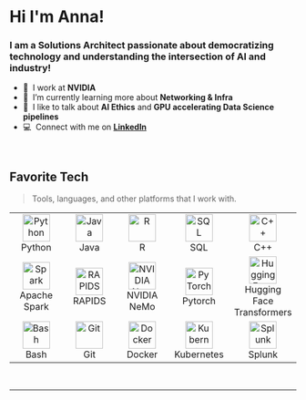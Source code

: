 
<h1 align="left" id="amdacccache-title"> Hi I'm Anna!</h1>
<h3 align="left">I am a Solutions Architect passionate about democratizing technology and understanding the intersection of AI and industry!</h3>

- :office: &nbsp;I work at **NVIDIA**
- :seedling: &nbsp;I’m currently learning more about **Networking & Infra**
- :speech_balloon: &nbsp;I like to talk about **AI Ethics** and **GPU accelerating Data Science pipelines**
- :computer: &nbsp;Connect with me on **[LinkedIn]**

<br>

<h2 align="left" id="amdacccache-tech">Favorite Tech</h2>

> Tools, languages, and other platforms that I work with.

<!---  [![Top Langs](https://github-readme-stats.vercel.app/api/top-langs/?username=amdacccache&layout=compact)](https://github.com/amdacccache/github-readme-stats) --->

<table align="center">
  <tr>
    <td align="center" width="96">
      <a href="#amdaccache-tech">
        <img src="https://upload.wikimedia.org/wikipedia/commons/thumb/c/c3/Python-logo-notext.svg/1200px-Python-logo-notext.svg.png" width="48" height="48" alt="Python" />
      </a>
      <br>Python
    </td>
    <td align="center" width="96">
      <a href="#amdaccache-tech" >
        <img src="https://cdn3.iconfinder.com/data/icons/logos-and-brands-adobe/512/181_Java-512.png" width="48" height="48" alt="Java" />
      </a>
      <br>Java
    </td>
    <td align="center"  width="96">
      <a href="#amdaccache-tech">
        <img src="https://www.pngall.com/wp-content/uploads/2017/05/Copyright-Symbol-R-Free-Download-PNG.png" width="48" height="48" alt="R" />
      </a>
      <br>R
    </td>
    <td align="center"  width="96">
      <a href="#amdaccache-tech">
        <img src="https://static.vecteezy.com/system/resources/thumbnails/036/044/336/small_2x/sql-database-icon-logo-design-ui-or-ux-app-png.png" width="48" height="48" alt="SQL" />
      </a>
      <br>SQL
    </td>
    <td align="center" width="96">
      <a href="#amdaccache-tech">
        <img src="https://user-images.githubusercontent.com/42747200/46140125-da084900-c26d-11e8-8ea7-c45ae6306309.png" width="48" height="48" alt="C++" />
      </a>
      <br>C++
    </td>
  </tr>
  
  <tr>
    <td align="center" width="96"> 
      <a href="#amdaccache-tech" >
        <img src="https://symbols-electrical.getvecta.com/stencil_74/36_apache-spark-icon.79831ad2ea.png" width="48" height="48" alt="Spark" />
      </a>
      <br>Apache Spark
    </td>
    <td align="center" width="96"> 
      <a href="#amdaccache-tech" >
        <img src="https://docs.rapids.ai/api/cudf/stable/_static/RAPIDS-logo-purple.png" width="48" height="48" alt="RAPIDS" />
      </a>
      <br>RAPIDS
    </td>
    <td align="center"  width="96">
      <a href="#amdaccache-tech">
        <img src="https://www.nvidia.com/content/dam/en-zz/Solutions/about-nvidia/logo-and-brand/02-nvidia-logo-color-grn-500x200-4c25-p@2x.png" width="48" height="48" alt="NVIDIA Nemo" />
      </a>
      <br>NVIDIA NeMo
    </td>
    <td align="center" width="96">
      <a href="#amdaccache-tech" >
        <img src="https://res.cloudinary.com/startup-grind/image/upload/c_fill,dpr_2.0,f_auto,g_center,q_auto:good/v1/gcs/platform-data-linuxhq/events/PyTorch_Symbol_01_OrangeOnTransparent_nUWxXkQ.png" width="48" height="48" alt="PyTorch" />
      </a>
      <br>Pytorch
    </td>
    <td align="center" width="96">
      <a href="#amdaccache-tech" >
        <img src="https://cdn.worldvectorlogo.com/logos/huggingface-2.svg" width="48" height="48" alt="Hugging Face Transformers" />
      </a>
      <br>Hugging Face Transformers
    </td>
  </tr>
  
   <tr>
     <td align="center"  width="96">
      <a href="#amdaccache-tech">
        <img src="https://upload.wikimedia.org/wikipedia/commons/thumb/4/4b/Bash_Logo_Colored.svg/2048px-Bash_Logo_Colored.svg.png" width="48" height="48" alt="Bash" />
      </a>
      <br>Bash
    </td>
    <td align="center" width="96">
      <a href="#amdaccache-tech" >
        <img src="https://upload.wikimedia.org/wikipedia/commons/thumb/3/3f/Git_icon.svg/1200px-Git_icon.svg.png" width="48" height="48" alt="Git" />
      </a>
      <br>Git
    </td>
    <td align="center" width="96">
      <a href="#amdacccache-tech">
        <img src="https://static-00.iconduck.com/assets.00/docker-icon-512x370-5593ilur.png" width="48" height="48" alt="Docker" />
      </a>
      <br>Docker
    </td>
     <td align="center" width="96"> 
      <a href="#amdaccache-tech" >
        <img src="https://www.logo.wine/a/logo/Kubernetes/Kubernetes-Logo.wine.svg" width="48" height="48" alt="Kubernetes" />
      </a>
      <br>Kubernetes
    </td>
     <td align="center" width="96">
      <a href="#amdaccache-tech">
        <img src="https://pbs.twimg.com/profile_images/1755264296345366528/CeKrZyfs_400x400.jpg" width="48" height="48" alt="Splunk" />
      </a>
      <br>Splunk
    </td>
  </tr>
    
</table>


[linkedin]: https://www.linkedin.com/in/annadaccache "LinkedIn"
[twitter]: https://twitter.com/annadaccache97 "Twitter"

<br>

***

<!--- [![My github activity graph](https://activity-graph.herokuapp.com/graph?username=amdacccache&theme=redical)](https://github.com/amdacccache) --->

